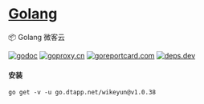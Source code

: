 <h1>
<a href="https://www.dtapp.net/">Golang</a>
</h1>

📦 Golang 微客云

[comment]: <> (go)
[![godoc](https://pkg.go.dev/badge/go.dtapp.net/wikeyun?status.svg)](https://pkg.go.dev/go.dtapp.net/wikeyun)
[![goproxy.cn](https://goproxy.cn/stats/go.dtapp.net/wikeyun/badges/download-count.svg)](https://goproxy.cn/stats/go.dtapp.net/wikeyun)
[![goreportcard.com](https://goreportcard.com/badge/go.dtapp.net/wikeyun)](https://goreportcard.com/report/go.dtapp.net/wikeyun)
[![deps.dev](https://img.shields.io/badge/deps-go-red.svg)](https://deps.dev/go/go.dtapp.net%2Fwikeyun)

#### 安装

```shell
go get -v -u go.dtapp.net/wikeyun@v1.0.38
```
